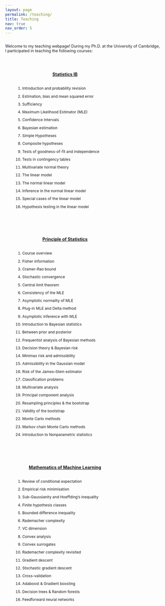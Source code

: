 ```yaml
---
layout: page
permalink: /teaching/
title: Teaching
nav: true
nav_order: 5
---
```

<style>
  /* Global container setup */
  .content-area {
    display: flex; /* Enables flexbox layout */
    max-width: 1500px;
    justify-content: space-between; /* Distributes space between sections */
    align-items: flex-start; /* Aligns items at the top of their containers */
    flex-wrap: wrap; /* Allows items to wrap on smaller screens */
  }

  /* Section specific styles */
  .section {
    flex: 1; /* Each section takes equal space */
    margin: 30px; /* Margin between sections */
    margin-top: 10px; /* Margin between sections */
    min-width: 300px; 
    max-width: 325px; 
    box-shadow: 0 0 0px rgba(0,0,0,0.1); /* Optional: adds shadow for depth */
  }
  
    .intro-text {
    font-size: 0.9em; /* Adjust the font size of the introductory text */
    line-height:  auto; /* Increase line height for better readability */
    margin-bottom: 20px; /* Add some space after the paragraph */
  }
  

  /* Typography and readability improvements */
  li {
    font-size: 0.86em;
    line-height: 2.1em;
  }
  
  nav{
      font-size: 1.1em;
  }
  
  ul {
   line-height: 1.6 px;
    padding-left: 25px;
    list-style: number;
  }
    
  
    h1 {
    font-size: 1.8em;
    text-align: center;
    padding-top:5px;
  }
  
  h3 {
    font-size: 1.0em;
    padding: 10px;
        text-align: center;
  }

</style>

<div class="content-area">

<p class="intro-text">
Welcome to my teaching webpage! During my Ph.D. at the University of Cambridge, I participated in teaching the following courses:
</p>



  <!-- Statistics IB Section -->
  <div class="section">
    <h3><a href="https://www.statslab.cam.ac.uk/Dept/People/djsteaching/teaching17.html">Statistics IB</a></h3>
    <ul>
      <li>Introduction and probability revision </li>
      <li>Estimation, bias and mean squared error</li>
      <li>Sufficiency</li>
      <li>Maximum Likelihood Estimator (MLE)</li>
      <li>Confidence Intervals</li>
      <li>Bayesian estimation</li>
      <li>Simple Hypotheses</li>
      <li>Composite hypotheses</li>
      <li>Tests of goodness-of-fit and independence</li>
      <li>Tests in contingency tables</li>
      <li>Multivariate normal theory</li>
      <li>The linear model</li>
       <li>The normal linear model</li>
      <li>Inference in the normal linear model</li>
      <li>Special cases of the linear model</li>
      <li>Hypothesis testing in the linear model</li>
    </ul>
  </div>

  <!-- Principle of Statistics Section -->
  <div class="section">
    <h3><a href="https://q-berthet.github.io/notes/princip_stat_complete.pdf">Principle of Statistics</a></h3>
    <ul>
     <li>Course overview</li>
      <li>Fisher information</li>
      <li>Cramer-Rao bound</li>
      <li>Stochastic convergence</li>
      <li>Central limit theorem</li>
      <li>Consistency of the MLE</li>
      <li>Asymptotic normality of MLE</li>
       <li>Plug-in MLE and Delta method</li>
      <li>Asymptotic inference with MLE</li>
      <li>Introduction to Bayesian statistics</li>
       <li>Between prior and posterior</li>
      <li>Frequentist analysis of Bayesian methods</li>
     <li>Decision theory & Bayesian risk</li>
      <li>Minimax risk and admissibility</li>
      <li>Admissibility in the Gaussian model</li>
      <li>Risk of the James–Stein estimator</li>
      <li>Classification problems</li>
      <li>Multivariate analysis</li> 
      <li>Principal component analysis</li>
      <li>Resampling principles & the bootstrap</li>
      <li>Validity of the bootstrap</li>
      <li>Monte Carlo methods</li>
      <li>Markov chain Monte Carlo methods</li>
      <li>Introduction to Nonparametric statistics</li>
    </ul>
  </div>

  <!-- Mathematics of Machine Learning Section -->
  <div class="section">
    <h3><a href="https://www.statslab.cam.ac.uk/~rds37/machine_learning.html">Mathematics of Machine Learning</a></h3>
    <ul>
    <li>Review of conditional expectation</li>
      <li>Empirical risk minimisation</li>
      <li>Sub-Gaussianity and Hoeffding’s inequality</li>
      <li>Finite hypothesis classes</li>
      <li>Bounded difference inequality</li>
      <li>Rademacher complexity</li>
      <li>VC dimension</li>
      <li>Convex analysis</li>
      <li>Convex surrogates</li>
      <li>Rademacher complexity revisited</li>
       <li>Gradient descent</li>
      <li>Stochastic gradient descent</li>
      <li>Cross-validation</li>
      <li>Adaboost & Gradient boosting</li>
      <li>Decision trees & Random forests</li>
      <li>Feedforward neural networks</li>
    </ul>
  </div>
</div>

